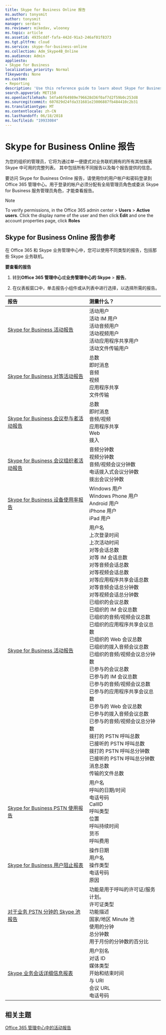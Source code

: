 ```yaml
---
title: Skype for Business Online 报告
ms.author: tonysmit
author: tonysmit
manager: serdars
ms.reviewer: mikedav, wlooney
ms.topic: article
ms.assetid: 4935cddf-fafa-442d-91a3-246af01f8373
ms.tgt.pltfrm: cloud
ms.service: skype-for-business-online
ms.collection: Adm_Skype4B_Online
ms.audience: Admin
appliesto:
- Skype for Business
localization_priority: Normal
f1keywords: None
ms.custom:
- Reporting
description: 'Use this reference guide to learn about Skype for Business Online reporting and what info is available. '
search.appverid: MET150
ms.openlocfilehash: 54fa46f64989e796628d36f0af7d2f59b0c253d8
ms.sourcegitcommit: 607029d24fda331681e23006887fb484410c2b31
ms.translationtype: MT
ms.contentlocale: zh-CN
ms.lasthandoff: 06/18/2018
ms.locfileid: "19933084"
---
```

# <a name="skype-for-business-online-reporting"></a>Skype for Business Online 报告

为您的组织的管理员，它将为通过单一便捷式对业务联机拥有的所有其他报表 Skype 中可用的完整列表。 其中包括所有不同报告以及每个报告提供的信息。
  
要访问 Skype for Business Online 报告，请使用你的用户帐户和密码登录到 Office 365 管理中心。用于登录的帐户必须分配有全局管理员角色或委派 Skype for Business 服务管理员角色，才能查看报告。
  
> [!NOTE]
> To verify permissions, in the Office 365 admin center > **Users** > **Active users**. Click the display name of the user and then click **Edit** and one the account properties page, click **Roles**
  
## <a name="skype-for-business-online-reporting-reference"></a>Skype for Business Online 报告参考

在 Office 365 和 Skype 业务管理中心中，您可以使用不同类型的报告，包括那些 Skype 业务联机。
  
 **要查看的报告**
  
1. 转到**Office 365 管理中心**或**业务管理中心的 Skype** > **报告**。
    
2. 在仪表板窗口中，单击报告小组件或从列表中进行选择，以选择所需的报告。
    
|**报告**|**测量什么？**|
|:-----|:-----|
|[Skype for Business 活动报告](activity-report.md) <br/> | 活动用户 <br/>  活动 IM 用户 <br/>  活动音频用户 <br/>  活动视频用户 <br/>  活动应用程序共享用户 <br/>  活动文件传输用户 <br/> |
|[Skype for Business 对等活动报告](peer-to-peer-activity-report.md) <br/> | 总数 <br/>  即时消息 <br/>  音频 <br/>  视频 <br/>  应用程序共享 <br/>  文件传输 <br/> |
|[Skype for Business 会议参与者活动报告](conference-participant-activity-report.md) <br/> | 总数 <br/>  即时消息 <br/>  音频/视频 <br/>  应用程序共享 <br/>  Web <br/>  拨入 <br/> |
|[Skype for Business 会议组织者活动报告](conference-organizer-activity-report.md) <br/> | 音频分钟数 <br/>  视频分钟数 <br/>  音频/视频会议分钟数 <br/>  电话拨入式会议分钟数 <br/>  拨出会议分钟数 <br/> |
|[Skype for Business 设备使用率报告](device-usage-report.md) <br/> | Windows 用户 <br/>  Windows Phone 用户 <br/>  Android 用户 <br/>  iPhone 用户 <br/>  iPad 用户 <br/> |
|[Skype for Business 活动报告](activity-report.md) <br/> | 用户名 <br/>  上次登录时间 <br/>  上次活动时间 <br/>  对等会话总数 <br/>  对等 IM 会话总数 <br/>  对等音频会话总数 <br/>  对等视频会话总数 <br/>  对等应用程序共享会话总数 <br/>  对等音频会话总分钟数 <br/>  对等视频会话总分钟数 <br/>  已组织的会议总数 <br/>  已组织的 IM 会议总数 <br/>  已组织的音频/视频会议总数 <br/>  已组织的应用程序共享会议总数 <br/>  已组织的 Web 会议总数 <br/>  已组织的拨入音频会议总数 <br/>  已组织的音频/视频会议总分钟数 <br/>  已参与的会议总数 <br/>  已参与的 IM 会议总数 <br/>  已参与的音频/视频会议总数 <br/>  已参与的应用程序共享会议总数 <br/>  已参与的 Web 会议总数 <br/>  已参与的拨入音频会议总数 <br/>  已参与的音频/视频会议总分钟数 <br/>  拨打的 PSTN 呼叫总数 <br/>  已接听的 PSTN 呼叫总数 <br/>  拨打的 PSTN 呼叫总分钟数 <br/>  已接听的 PSTN 呼叫总分钟数 <br/>  消息总数 <br/>  传输的文件总数 <br/> |
|[Skype for Business PSTN 使用报告](pstn-usage-report.md) <br/>  | 用户名 <br/>  呼叫的日期/时间 <br/>  电话号码 <br/>  CallID <br/>  呼叫类型 <br/>  位置 <br/>  呼叫持续时间 <br/>  货币 <br/>  呼叫费用 <br/> |
|[Skype for Business 用户阻止报表](users-blocked-report.md) <br/> | 操作日期 <br/>  用户名 <br/>  操作类型 <br/>  电话号码 <br/>  原因 <br/> |
|[对于业务 PSTN 分钟的 Skype 池报告](pstn-minute-pools-report.md) <br/> | 功能是用于呼叫的许可证/服务计划。 <br/> 许可证类型 <br/> 功能描述 <br/> 国家/地区 Minute 池  <br/> 使用的分钟 <br/> 总分钟数 <br/> 用于月份的分钟数的百分比 <br/> |
|[Skype 业务会话详细信息报表](session-details-report.md) <br/> | 用户别名 <br/> 对话 ID  <br/> 媒体类型  <br/> 开始和结束时间 <br/> 与 URI <br/> 会议 URL <br/> 电话号码 <br/> |
 
## <a name="related-topics"></a>相关主题
[Office 365 管理中心中的活动报告](https://support.office.com/article/0d6dfb17-8582-4172-a9a9-aed798150263)

  
 